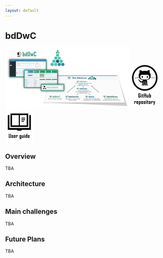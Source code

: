 ```yaml
---
layout: default
---
```


# bdDwC
 <img src="assets/images/bdDwC_bdverse.png" alt="bdDwC in the bdverse" width="400"/>
<a href="https://github.com/bd-R/bdDwC" target="_blank"><img src="assets/images/github_repo.png" alt="bdDwC GitHub repository" width="90"/></a>
   <a href="https://bd-r.github.io/bdDwC-guide/" target="_blank"><img src="assets/images/user_guide.png" alt="bdDwC user guide" width="90"/></a>

## Overview

TBA

## Architecture

TBA

## Main challenges

TBA

## Future Plans

TBA

